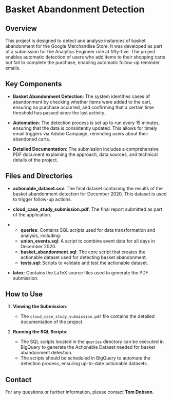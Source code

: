 # Basket Abandonment Detection

## Overview

This project is designed to detect and analyse instances of basket abandonment for the Google Merchandise Store. It was developed as part of a submission for the Analytics Engineer role at fifty-five. The project enables automatic detection of users who add items to their shopping carts but fail to complete the purchase, enabling automatic follow-up reminder emails.

## Key Components

- **Basket Abandonment Detection**: The system identifies cases of abandonment by checking whether items were added to the cart, ensuring no purchase occurred, and confirming that a certain time threshold has passed since the last activity.
  
- **Automation**: The detection process is set up to run every 15 minutes, ensuring that the data is consistently updated. This allows for timely email triggers via Adobe Campaign, reminding users about their abandoned carts.

- **Detailed Documentation**: The submission includes a comprehensive PDF document explaining the approach, data sources, and technical details of the project.

## Files and Directories

- **actionable_dataset.csv**: The final dataset containing the results of the basket abandonment detection for December 2020. This dataset is used to trigger follow-up actions.
  
- **cloud_case_study_submission.pdf**: The final report submitted as part of the application.

- - **queries**: Contains SQL scripts used for data transformation and analysis, including:
  - **union_events.sql**: A script to combine event data for all days in December 2020.
  - **basket_abandonment.sql**: The core script that creates the actionable dataset used for detecting basket abandonment.
  - **tests.sql**: Scripts to validate and test the actionable dataset.

- **latex**: Contains the LaTeX source files used to generate the PDF submission.

## How to Use

1. **Viewing the Submission**:
   - The `cloud_case_study_submission.pdf` file contains the detailed documentation of the project.
   
2. **Running the SQL Scripts**:
   - The SQL scripts located in the `queries` directory can be executed in BigQuery to generate the Actionable Dataset needed for basket abandonment detection.
   - The scripts should be scheduled in BigQuery to automate the detection process, ensuring up-to-date actionable datasets.

## Contact

For any questions or further information, please contact **Tom Dobson**.
